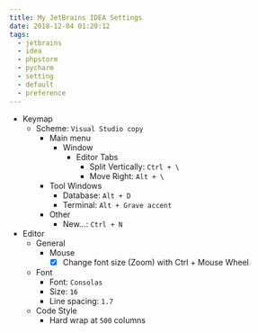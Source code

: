```yaml
---
title: My JetBrains IDEA Settings
date: 2018-12-04 01:20:12
tags:
  - jetbrains
  - idea
  - phpstorm
  - pycharm
  - setting
  - default
  - preference
---
```


* Keymap
  * Scheme: `Visual Studio copy`
    * Main menu
      * Window
        * Editor Tabs
          * Split Vertically: `Ctrl + \`
          * Move Right: `Alt + \`
    * Tool Windows
      * Database: `Alt + D`
      * Terminal: `Alt + Grave accent`
    * Other
      * New...: `Ctrl + N`
* Editor
  * General
    * Mouse
      * [x] Change font size (Zoom) with Ctrl + Mouse Wheel
  * Font
    * Font: `Consolas`
    * Size: `16`
    * Line spacing: `1.7`
  * Code Style
    * Hard wrap at `500` columns
